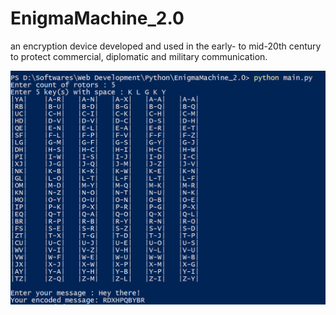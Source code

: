 # EnigmaMachine_2.0
an encryption device developed and used in the early- to mid-20th century to protect commercial, diplomatic and military communication.


![image](SS.PNG)
